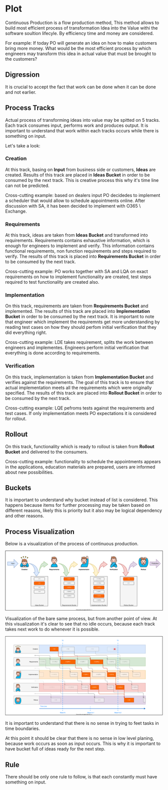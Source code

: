 # Plot

Continuous Production is a flow production method,
This method allows to build most efficient process of transformation Idea into the Value withi the software soultion lifecyle.
By efficiency time and money are considered.

For example:
If today PO will generate an idea on how to make customers bring more money.
What would be the most efficient process by which engineers may transform this idea in actual value that must be brought to the customers?

## Digression 
It is crucial to accept the fact that work can be done when it can be done and not earlier.

## Process Tracks

Actual process of transforming ideas into value may be spitted on 5 tracks.
Each track consumes input, performs work and produces output.
It is important to understand that work within each tracks occurs while there is something on input.

Let's take a look:

### Creation
At this track, basing on **Input** from business side or customers, **Ideas** are created.
Results of this track are placed in **Ideas Bucket** in order to be consumed by the next track.
This is creative process this why it's time line can not be predicted.

Cross-cutting example: based on dealers input PO decidedes to implement a scheduler that would allow to schedule appointments online. After discussion with SA, it has been decided to implement with O365 \ Exchange.

### Requirements
At this track, ideas are taken from **Ideas Bucket** and transformed into requirements.
Requirements contains exhaustive information, which is enough for engineers to implement and verify.
This information contains functional requirements, non function requirements and steps required to verify.
The results of this track is placed into **Requirements Bucket** in order to be consumed by the next track.

Cross-cutting example: PO works together with SA and LQA on exact requirements on how to implement functionality are created, test steps required to test functionality are created also.

### Implementation
On this track, requirements are taken from **Requirements Bucket** and implemented.
The results of this track are placed into **Implementation Bucket** in order to be consumed by the next track.
It is important to note that engineer which implement the requiremnts get more understanding by reading test cases on how they should perfom initial verification that they did everything right.

Cross-cutting example: LDE takes requirement, splits the work between engineers and implementes. Engineers perform initial verification that everything is done according to requirements.

### Verification
On this track, implementation is taken from **Implementation Bucket** and verifies against the requirements.
The goal of this track is to ensure that actual implementation meets all the requirements which were originally specified.
The results of this track are placed into **Rollout Bucket** in order to be consumed by the next track.

Cross-cutting example: LQE pefroms tests against the requirements and test cases. If only implementation meets PO expectations it is considered for rollout.

## Rollout
On this track, functionality which is ready to rollout is taken from **Rollout Bucket** and delivered to the consumers.

Cross-cutting example: functionality to schedule the appointments appears in the applications, education materials are prepared, users are informed about new possibilities.

## Buckets

It is important to understand why bucket instead of list is considered.
This happens because items for further processing may be taken based on different reasons, likely this is priority but it also may be logical dependency and other reasons.

## Process Visualization

Below is a visualization of the process of continuous production.

![process](./2.svg)

Visualization of the bare same process, but from another point of view.
At this visualization it's clear to see that no idle occurs, because each track takes next work to do whenever it is possible.

![process](3.svg)

It is important to understand that there is no sense in trying to feet tasks in time boundaries.

At this point it should be clear that there is no sense in low level planing, because work occurs as soon as input occurs.
This is why it is important to have bucket full of ideas ready for the next step.

## Rule
There should be only one rule to follow, is that each constantly must have something on input.
